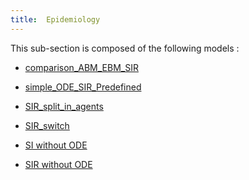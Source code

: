 ```yaml
---
title:  Epidemiology
---
```



This sub-section is composed of the following models :

* [comparison_ABM_EBM_SIR](references#EpidemiologySIR(ABMvsEBM))

* [simple_ODE_SIR_Predefined](references#EpidemiologySIR(Built-In))

* [SIR_split_in_agents](references#EpidemiologySIR(SplitinAgents))

* [SIR_switch](references#EpidemiologySIR(Switch))

* [SI without ODE](references#EpidemiologySusceptibleInfected(SI))

* [SIR without ODE](references#EpidemiologySusceptibleInfectedRecovered(SIR))

